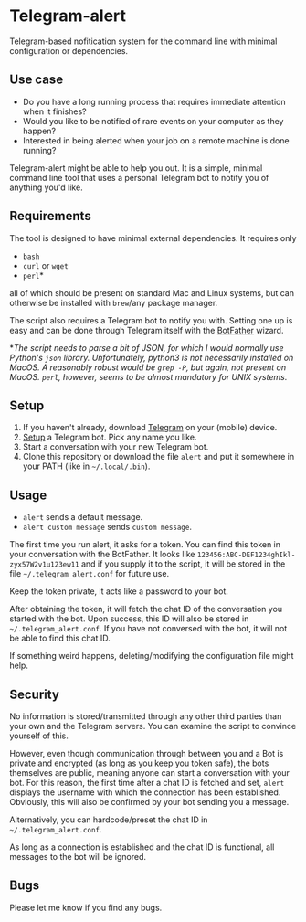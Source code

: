 # Telegram-alert

Telegram-based nofitication system for the command line with minimal configuration or dependencies.

## Use case

 - Do you have a long running process that requires immediate attention when it finishes?
 - Would you like to be notified of rare events on your computer as they happen?
 - Interested in being alerted when your job on a remote machine is done running?

Telegram-alert might be able to help you out. It is a simple, minimal command line tool that uses a personal Telegram bot to notify you of anything you'd like.

## Requirements

The tool is designed to have minimal external dependencies. It requires only

 - `bash`
 - `curl` or `wget`
 - `perl`\*

all of which should be present on standard Mac and Linux systems, but can otherwise be installed with `brew`/any package manager.

The script also requires a Telegram bot to notify you with. Setting one up is easy and can be done through Telegram itself with the [BotFather](https://telegram.me/botfather) wizard.

\**The script needs to parse a bit of JSON, for which I would normally use Python's `json` library. Unfortunately, python3 is not necessarily installed on MacOS. A reasonably robust would be `grep -P`, but again, not present on MacOS. `perl`, however, seems to be almost mandatory for UNIX systems*.

## Setup

1. If you haven't already, download [Telegram](https://telegram.org/) on your (mobile) device.
2. [Setup](https://telegram.me/botfather) a Telegram bot. Pick any name you like.
3. Start a conversation with your new Telegram bot.
4. Clone this repository or download the file `alert` and put it somewhere in your PATH (like in `~/.local/.bin`).

## Usage

 - `alert` sends a default message.
 - `alert custom message` sends `custom message`.

The first time you run alert, it asks for a token. You can find this token in your conversation with the BotFather. It looks like `123456:ABC-DEF1234ghIkl-zyx57W2v1u123ew11` and if you supply it to the script, it will be stored in the file `~/.telegram_alert.conf` for future use.

Keep the token private, it acts like a password to your bot.

After obtaining the token, it will fetch the chat ID of the conversation you started with the bot.
Upon success, this ID will also be stored in `~/.telegram_alert.conf`. If you have not conversed with the bot, it will not be able to find this chat ID.

If something weird happens, deleting/modifying the configuration file might help.

## Security

No information is stored/transmitted through any other third parties than your own and the Telegram servers. You can examine the script to convince yourself of this.

However, even though communication through between you and a Bot is private and encrypted (as long as you keep you token safe), the bots themselves are public, meaning anyone can start a conversation with your bot.
For this reason, the first time after a chat ID is fetched and set, `alert` displays the username with which the connection has been established. Obviously, this will also be confirmed by your bot sending you a message.

Alternatively, you can hardcode/preset the chat ID in `~/.telegram_alert.conf`.

As long as a connection is established and the chat ID is functional, all messages to the bot will be ignored.

## Bugs

Please let me know if you find any bugs.
